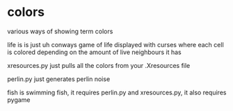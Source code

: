# colors
various ways of showing term colors

life is is just uh conways game of life displayed with curses where each cell is colored depending on the amount of live neighbours it has

xresources.py just pulls all the colors from your .Xresources file

perlin.py just generates perlin noise

fish is swimming fish, it requires perlin.py and xresources.py, it also requires pygame

